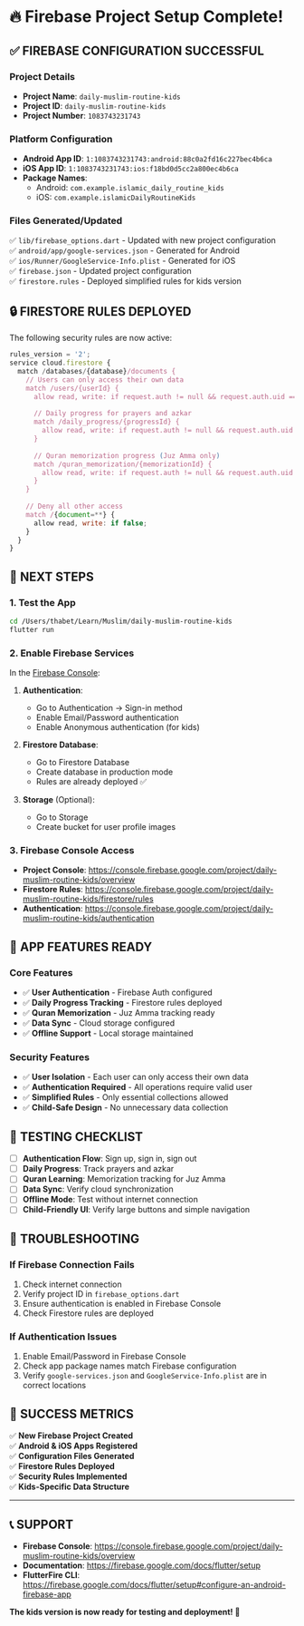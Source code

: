 # 🔥 Firebase Project Setup Complete!

## ✅ **FIREBASE CONFIGURATION SUCCESSFUL**

### **Project Details**
- **Project Name**: `daily-muslim-routine-kids`
- **Project ID**: `daily-muslim-routine-kids`
- **Project Number**: `1083743231743`

### **Platform Configuration**
- **Android App ID**: `1:1083743231743:android:88c0a2fd16c227bec4b6ca`
- **iOS App ID**: `1:1083743231743:ios:f18bd0d5cc2a800ec4b6ca`
- **Package Names**:
  - Android: `com.example.islamic_daily_routine_kids`
  - iOS: `com.example.islamicDailyRoutineKids`

### **Files Generated/Updated**
✅ `lib/firebase_options.dart` - Updated with new project configuration  
✅ `android/app/google-services.json` - Generated for Android  
✅ `ios/Runner/GoogleService-Info.plist` - Generated for iOS  
✅ `firebase.json` - Updated project configuration  
✅ `firestore.rules` - Deployed simplified rules for kids version  

## 🔒 **FIRESTORE RULES DEPLOYED**

The following security rules are now active:

```javascript
rules_version = '2';
service cloud.firestore {
  match /databases/{database}/documents {
    // Users can only access their own data
    match /users/{userId} {
      allow read, write: if request.auth != null && request.auth.uid == userId;
      
      // Daily progress for prayers and azkar
      match /daily_progress/{progressId} {
        allow read, write: if request.auth != null && request.auth.uid == userId;
      }
      
      // Quran memorization progress (Juz Amma only)
      match /quran_memorization/{memorizationId} {
        allow read, write: if request.auth != null && request.auth.uid == userId;
      }
    }
    
    // Deny all other access
    match /{document=**} {
      allow read, write: if false;
    }
  }
}
```

## 🚀 **NEXT STEPS**

### **1. Test the App**
```bash
cd /Users/thabet/Learn/Muslim/daily-muslim-routine-kids
flutter run
```

### **2. Enable Firebase Services**
In the [Firebase Console](https://console.firebase.google.com/project/daily-muslim-routine-kids/overview):

1. **Authentication**:
   - Go to Authentication → Sign-in method
   - Enable Email/Password authentication
   - Enable Anonymous authentication (for kids)

2. **Firestore Database**:
   - Go to Firestore Database
   - Create database in production mode
   - Rules are already deployed ✅

3. **Storage** (Optional):
   - Go to Storage
   - Create bucket for user profile images

### **3. Firebase Console Access**
- **Project Console**: https://console.firebase.google.com/project/daily-muslim-routine-kids/overview
- **Firestore Rules**: https://console.firebase.google.com/project/daily-muslim-routine-kids/firestore/rules
- **Authentication**: https://console.firebase.google.com/project/daily-muslim-routine-kids/authentication

## 📱 **APP FEATURES READY**

### **Core Features**
- ✅ **User Authentication** - Firebase Auth configured
- ✅ **Daily Progress Tracking** - Firestore rules deployed
- ✅ **Quran Memorization** - Juz Amma tracking ready
- ✅ **Data Sync** - Cloud storage configured
- ✅ **Offline Support** - Local storage maintained

### **Security Features**
- ✅ **User Isolation** - Each user can only access their own data
- ✅ **Authentication Required** - All operations require valid user
- ✅ **Simplified Rules** - Only essential collections allowed
- ✅ **Child-Safe Design** - No unnecessary data collection

## 🎯 **TESTING CHECKLIST**

- [ ] **Authentication Flow**: Sign up, sign in, sign out
- [ ] **Daily Progress**: Track prayers and azkar
- [ ] **Quran Learning**: Memorization tracking for Juz Amma
- [ ] **Data Sync**: Verify cloud synchronization
- [ ] **Offline Mode**: Test without internet connection
- [ ] **Child-Friendly UI**: Verify large buttons and simple navigation

## 🔧 **TROUBLESHOOTING**

### **If Firebase Connection Fails**
1. Check internet connection
2. Verify project ID in `firebase_options.dart`
3. Ensure authentication is enabled in Firebase Console
4. Check Firestore rules are deployed

### **If Authentication Issues**
1. Enable Email/Password in Firebase Console
2. Check app package names match Firebase configuration
3. Verify `google-services.json` and `GoogleService-Info.plist` are in correct locations

## 🎉 **SUCCESS METRICS**

✅ **New Firebase Project Created**  
✅ **Android & iOS Apps Registered**  
✅ **Configuration Files Generated**  
✅ **Firestore Rules Deployed**  
✅ **Security Rules Implemented**  
✅ **Kids-Specific Data Structure**  

---

## 📞 **SUPPORT**

- **Firebase Console**: https://console.firebase.google.com/project/daily-muslim-routine-kids/overview
- **Documentation**: https://firebase.google.com/docs/flutter/setup
- **FlutterFire CLI**: https://firebase.google.com/docs/flutter/setup#configure-an-android-firebase-app

**The kids version is now ready for testing and deployment! 🚀**
